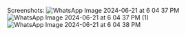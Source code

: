 Screenshots:
![WhatsApp Image 2024-06-21 at 6 04 37 PM](https://github.com/akashkhatkale/calendar_app/assets/40288769/9e2bd2ef-82c1-4e37-bdf1-07ce1e70ab6d)
![WhatsApp Image 2024-06-21 at 6 04 37 PM (1)](https://github.com/akashkhatkale/calendar_app/assets/40288769/53a34506-cd42-401e-97d4-7cda432df91d)
![WhatsApp Image 2024-06-21 at 6 04 38 PM](https://github.com/akashkhatkale/calendar_app/assets/40288769/8eb4950d-0415-4820-98b9-ed53de3c0a0d)
